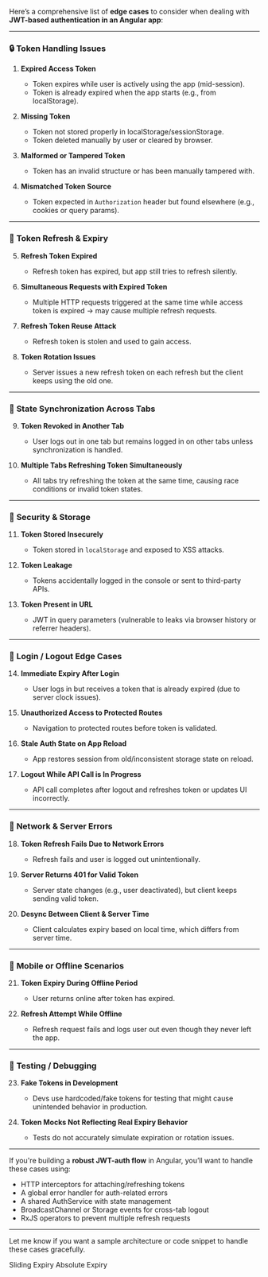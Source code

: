 Here’s a comprehensive list of **edge cases** to consider when dealing with **JWT-based authentication in an Angular app**:

---

### 🔒 **Token Handling Issues**
1. **Expired Access Token**
   - Token expires while user is actively using the app (mid-session).
   - Token is already expired when the app starts (e.g., from localStorage).

2. **Missing Token**
   - Token not stored properly in localStorage/sessionStorage.
   - Token deleted manually by user or cleared by browser.

3. **Malformed or Tampered Token**
   - Token has an invalid structure or has been manually tampered with.

4. **Mismatched Token Source**
   - Token expected in `Authorization` header but found elsewhere (e.g., cookies or query params).

---

### 🔁 **Token Refresh & Expiry**
5. **Refresh Token Expired**
   - Refresh token has expired, but app still tries to refresh silently.

6. **Simultaneous Requests with Expired Token**
   - Multiple HTTP requests triggered at the same time while access token is expired → may cause multiple refresh requests.

7. **Refresh Token Reuse Attack**
   - Refresh token is stolen and used to gain access.

8. **Token Rotation Issues**
   - Server issues a new refresh token on each refresh but the client keeps using the old one.

---

### 🔄 **State Synchronization Across Tabs**
9. **Token Revoked in Another Tab**
   - User logs out in one tab but remains logged in on other tabs unless synchronization is handled.

10. **Multiple Tabs Refreshing Token Simultaneously**
    - All tabs try refreshing the token at the same time, causing race conditions or invalid token states.

---

### 🔐 **Security & Storage**
11. **Token Stored Insecurely**
    - Token stored in `localStorage` and exposed to XSS attacks.

12. **Token Leakage**
    - Tokens accidentally logged in the console or sent to third-party APIs.

13. **Token Present in URL**
    - JWT in query parameters (vulnerable to leaks via browser history or referrer headers).

---

### 🚪 **Login / Logout Edge Cases**
14. **Immediate Expiry After Login**
    - User logs in but receives a token that is already expired (due to server clock issues).

15. **Unauthorized Access to Protected Routes**
    - Navigation to protected routes before token is validated.

16. **Stale Auth State on App Reload**
    - App restores session from old/inconsistent storage state on reload.

17. **Logout While API Call is In Progress**
    - API call completes after logout and refreshes token or updates UI incorrectly.

---

### 📡 **Network & Server Errors**
18. **Token Refresh Fails Due to Network Errors**
    - Refresh fails and user is logged out unintentionally.

19. **Server Returns 401 for Valid Token**
    - Server state changes (e.g., user deactivated), but client keeps sending valid token.

20. **Desync Between Client & Server Time**
    - Client calculates expiry based on local time, which differs from server time.

---

### 📱 **Mobile or Offline Scenarios**
21. **Token Expiry During Offline Period**
    - User returns online after token has expired.

22. **Refresh Attempt While Offline**
    - Refresh request fails and logs user out even though they never left the app.

---

### 🧪 **Testing / Debugging**
23. **Fake Tokens in Development**
    - Devs use hardcoded/fake tokens for testing that might cause unintended behavior in production.

24. **Token Mocks Not Reflecting Real Expiry Behavior**
    - Tests do not accurately simulate expiration or rotation issues.

---

If you're building a **robust JWT-auth flow** in Angular, you’ll want to handle these cases using:

- HTTP interceptors for attaching/refreshing tokens
- A global error handler for auth-related errors
- A shared AuthService with state management
- BroadcastChannel or Storage events for cross-tab logout
- RxJS operators to prevent multiple refresh requests

---

Let me know if you want a sample architecture or code snippet to handle these cases gracefully.

Sliding Expiry
Absolute Expiry